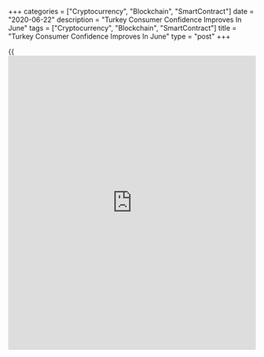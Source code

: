 +++
categories = ["Cryptocurrency", "Blockchain", "SmartContract"]
date = "2020-06-22"
description = "Turkey Consumer Confidence Improves In June"
tags = ["Cryptocurrency", "Blockchain", "SmartContract"]
title = "Turkey Consumer Confidence Improves In June"
type = "post"
+++

{{<iframe id="large-banner" src="https://www.bounty.group/#slide=13.0" width="100%" height="600" scrolling="no" style="border: 0px solid rgb(216, 221, 230); border-radius: 3px;">}}

Turkish consumer sentiment increased in June, survey results from the
Turkish Statistical Institute showed on Monday.

The consumer confidence index rose to 62.6 in June from 59.5 in May.

The index reflecting the financial situation expectation of households
for the next 12 months increased to 79.9 in June from 79.2 in the
preceding month.

The general economic situation expectation index for the next 12 months
rose to 85.5 in June from 81.8 in the previous month.

The number of people unemployed expectation index increased to 62.1 in
June from 55.3 in May.

The probability of saving indicator rose to 23.1 from 21.7 a month ago.

For comments and feedback [contact](https://www.playgroundfx.com/contact/): editorial@rtt[news](https://www.letsplayfx.com/blog/forex-news-website/).com

[Economic News][1]

 **What parts of the world are seeing the best (and worst) economic
performances lately? Click[here][2] to check out our [Econ Scorecard][2]
and find out! See up-to-the-moment [ranking](https://www.playgroundfx.com/blog/crypto-exchange-ranking/)s for the best and worst
performers in [GDP][3], [unemployment rate][4], [inflation][5] and much
more.**

   1. www.rtt[news](https://www.letsplayfx.com/blog/forex-news-website/).com/Content/EconomicNews.aspx
   2. www.rtt[news](https://www.letsplayfx.com/blog/forex-news-website/).com/economic-scorecard/world-rank/unemployment-rate/highest-performance.aspx
   3. www.rtt[news](https://www.letsplayfx.com/blog/forex-news-website/).com/economic-scorecard/world-rank/GDP/highest-performance.aspx
   4. www.rtt[news](https://www.letsplayfx.com/blog/forex-news-website/).com/economic-scorecard/world-rank/unemployment-rate/lowest-performance.aspx
   5. www.rtt[news](https://www.letsplayfx.com/blog/forex-news-website/).com/economic-scorecard/world-rank/CPI/highest-performance.aspx